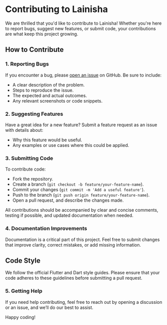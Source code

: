 # Contributing to Lainisha

We are thrilled that you'd like to contribute to Lainisha! Whether you're 
here to report bugs, suggest new features, or submit code, your contributions 
are what keep this project growing.

## How to Contribute

### 1. Reporting Bugs

If you encounter a bug, please [open an issue](https://github.com/kevinomyonga/lainisha/issues) 
on GitHub. Be sure to include:
- A clear description of the problem.
- Steps to reproduce the issue.
- The expected and actual outcomes.
- Any relevant screenshots or code snippets.

### 2. Suggesting Features

Have a great idea for a new feature? Submit a feature request as an issue 
with details about:
- Why this feature would be useful.
- Any examples or use cases where this could be applied.

### 3. Submitting Code

To contribute code:
- Fork the repository.
- Create a branch (`git checkout -b feature/your-feature-name`).
- Commit your changes (`git commit -m 'Add a useful feature'`).
- Push to the branch (`git push origin feature/your-feature-name`).
- Open a pull request, and describe the changes made.

All contributions should be accompanied by clear and concise comments, 
testing if possible, and updated documentation when needed.

### 4. Documentation Improvements

Documentation is a critical part of this project. Feel free to submit changes 
that improve clarity, correct mistakes, or add missing information.

## Code Style

We follow the official Flutter and Dart style guides. Please ensure that 
your code adheres to these guidelines before submitting a pull request.

### 5. Getting Help

If you need help contributing, feel free to reach out by opening a discussion 
or an issue, and we’ll do our best to assist.

Happy coding!
